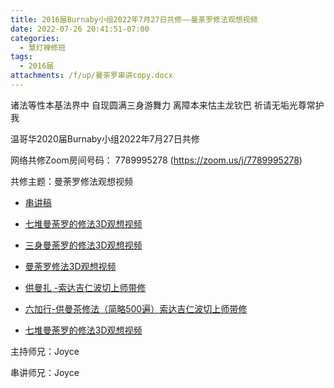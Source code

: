 ```yaml
---
title: 2016届Burnaby小组2022年7月27日共修——曼荼罗修法观想视频
date: 2022-07-26 20:41:51-07:00
categories:
  - 慧灯禅修班
tags:
  - 2016届
attachments: /f/up/曼荼罗串讲copy.docx
---
```

诸法等性本基法界中 自现圆满三身游舞力 离障本来怙主龙钦巴 祈请无垢光尊常护我

温哥华2020届Burnaby小组2022年7月27日共修

网络共修Zoom房间号码： 7789995278 (<https://zoom.us/j/7789995278>)

共修主题：曼荼罗修法观想视频

* [串讲稿](https://s3.ca-central-1.wasabisys.com/hddata/f.huidengchanxiu.net/hdv/f/up/曼荼罗串讲copy.docx)

* [七堆曼荼罗的修法3D观想视频
](https://www.youtube.com/watch?v=DYjgv-nMp-4&ab_channel=%E6%85%A7%E7%81%AF%E4%B9%8B%E5%85%89%E7%BD%91%E7%AB%99) 

* [三身曼荼罗的修法3D观想视频](https://www.youtube.com/watch?v=qqhApVMN9xE&ab_channel=%E7%BA%BD%E7%BA%A6%E6%85%A7%E7%87%88%E7%A6%AA%E4%BF%AELuminousWisdomMeditationNY) 

* [曼荼罗修法3D观想视频](https://www.youtube.com/watch?v=tGyJBWxlFvE&t=127s&ab_channel=%E6%85%A7%E7%81%AF%E4%B9%8B%E5%85%89%E7%BD%91%E7%AB%99) 

* [供曼扎 -索达吉仁波切上师带修](https://www.youtube.com/watch?v=h_a35LzJp20&ab_channel=%E6%99%BA%E6%85%A7%E6%B5%B7) 

* [六加行-供曼茶修法（简略500遍）索达吉仁波切上师带修](https://www.youtube.com/watch?v=5KUVBSYdbyY&ab_channel=%E6%99%BA%E6%85%A7%E6%B5%B7) 

* [七堆曼荼罗的修法3D观想视频](https://www.youtube.com/watch?v=DYjgv-nMp-4&ab_channel=%E6%85%A7%E7%81%AF%E4%B9%8B%E5%85%89%E7%BD%91%E7%AB%99) 

主持师兄：Joyce

串讲师兄：Joyce